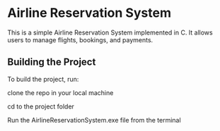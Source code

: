 # Airline Reservation System

This is a simple Airline Reservation System implemented in C. It allows users to manage flights, bookings, and payments.

## Building the Project

To build the project, run:


clone the repo in your local machine

cd to the project folder

Run the AirlineReservationSystem.exe file from the terminal



